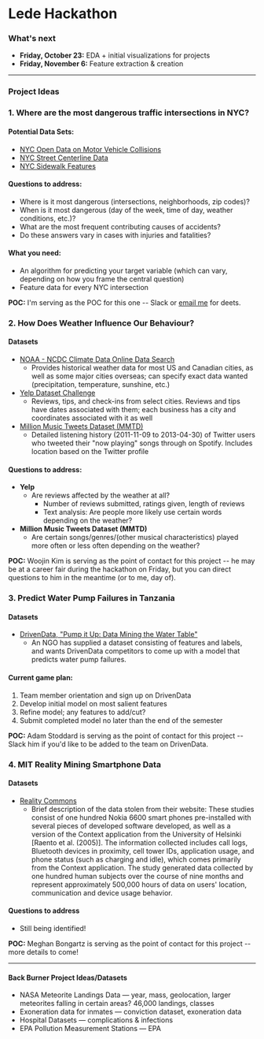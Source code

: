 # Lede Hackathon

### What's next

* **Friday, October 23:** EDA + initial visualizations for projects 
* **Friday, November 6:** Feature extraction & creation

---

### Project Ideas

### 1. Where are the most dangerous traffic intersections in NYC? 
#### Potential Data Sets:
* [NYC Open Data on Motor Vehicle Collisions](https://data.cityofnewyork.us/Public-Safety/NYPD-Motor-Vehicle-Collisions/h9gi-nx95)
* [NYC Street Centerline Data](https://data.cityofnewyork.us/City-Government/NYC-Street-Centerline-CSCL-/exjm-f27b)
* [NYC Sidewalk Features](https://data.cityofnewyork.us/City-Government/Sidewalk-Features/vfx9-tbb6)

#### Questions to address:
* Where is it most dangerous (intersections, neighborhoods, zip codes)?
* When is it most dangerous (day of the week, time of day, weather conditions, etc.)?
* What are the most frequent contributing causes of accidents? 
* Do these answers vary in cases with injuries and fatalities?

#### What you need:
* An algorithm for predicting your target variable (which can vary, depending on how you frame the central question)
* Feature data for every NYC intersection

**POC:** I'm serving as the POC for this one -- Slack or [email me](mailto:rashidakamal@gmail.com) for deets. 

### 2. How Does Weather Influence Our Behaviour?
#### Datasets
* [NOAA - NCDC Climate Data Online Data Search](https://www.ncdc.noaa.gov/cdo-web/search?datasetid=GHCND)
	* Provides historical weather data for most US and Canadian cities, as well as some major cities overseas; can specify exact data wanted (precipitation, temperature, sunshine, etc.)
* [Yelp Dataset Challenge](https://www.yelp.com/dataset_challenge/dataset)
	* Reviews, tips, and check-ins from select cities. Reviews and tips have dates associated with them; each business has a city and coordinates associated with it as well
* [Million Music Tweets Dataset (MMTD)](www.cp.jku.at/datasets/MMTD/)
	* Detailed listening history (2011-11-09 to 2013-04-30) of Twitter users who tweeted their "now playing" songs through on Spotify. Includes location based on the Twitter profile

#### Questions to address:
* **Yelp**
	* Are reviews affected by the weather at all?
		* Number of reviews submitted, ratings given, length of reviews
		* Text analysis: Are people more likely use certain words depending on the weather?
* **Million Music Tweets Dataset (MMTD)**
	* Are certain songs/genres/(other musical characteristics) played more often or less often depending on the weather?

**POC:** Woojin Kim is serving as the point of contact for this project -- he may be at a career fair during the hackathon on Friday, but you can direct questions to him in the meantime (or to me, day of). 

### 3. Predict Water Pump Failures in Tanzania
#### Datasets
* [DrivenData, "Pump it Up: Data Mining the Water Table"](http://www.drivendata.org/competitions/7/)
	* An NGO has supplied a dataset consisting of features and labels, and wants DrivenData competitors to come up with a model that predicts water pump failures.

#### Current game plan:
1. Team member orientation and sign up on DrivenData
2. Develop initial model on most salient features
3. Refine model; any features to add/cut?
4. Submit completed model no later than the end of the semester

**POC:** Adam Stoddard is serving as the point of contact for this project -- Slack him if you'd like to be added to the team on DrivenData. 

### 4. MIT Reality Mining Smartphone Data 
#### Datasets
* [Reality Commons](http://realitycommons.media.mit.edu/realitymining4.html)
	* Brief description of the data stolen from their website: These studies consist of one hundred Nokia 6600 smart phones pre-installed with several pieces of developed software developed, as well as a version of the Context application from the University of Helsinki [Raento et al. (2005)]. The information collected includes call logs, Bluetooth devices in proximity, cell tower IDs, application usage, and phone status (such as charging and idle), which comes primarily from the Context application. The study generated data collected by one hundred human subjects over the course of nine months and represent approximately 500,000 hours of data on users' location, communication and device usage behavior.
	
#### Questions to address
* Still being identified! 

**POC:** Meghan Bongartz is serving as the point of contact for this project -- more details to come!  

---

#### Back Burner Project Ideas/Datasets
* NASA Meteorite Landings Data — year, mass, geolocation, larger meteorites falling in certain areas? 46,000 landings, classes
* Exoneration data for inmates — conviction dataset, exoneration data
* Hospital Datasets — complications & infections
* EPA Pollution Measurement Stations — EPA